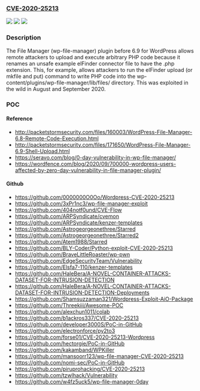 ### [CVE-2020-25213](https://cve.mitre.org/cgi-bin/cvename.cgi?name=CVE-2020-25213)
![](https://img.shields.io/static/v1?label=Product&message=n%2Fa&color=blue)
![](https://img.shields.io/static/v1?label=Version&message=n%2Fa&color=blue)
![](https://img.shields.io/static/v1?label=Vulnerability&message=n%2Fa&color=brighgreen)

### Description

The File Manager (wp-file-manager) plugin before 6.9 for WordPress allows remote attackers to upload and execute arbitrary PHP code because it renames an unsafe example elFinder connector file to have the .php extension. This, for example, allows attackers to run the elFinder upload (or mkfile and put) command to write PHP code into the wp-content/plugins/wp-file-manager/lib/files/ directory. This was exploited in the wild in August and September 2020.

### POC

#### Reference
- http://packetstormsecurity.com/files/160003/WordPress-File-Manager-6.8-Remote-Code-Execution.html
- http://packetstormsecurity.com/files/171650/WordPress-File-Manager-6.9-Shell-Upload.html
- https://seravo.com/blog/0-day-vulnerability-in-wp-file-manager/
- https://wordfence.com/blog/2020/09/700000-wordpress-users-affected-by-zero-day-vulnerability-in-file-manager-plugin/

#### Github
- https://github.com/0000000O0Oo/Wordpress-CVE-2020-25213
- https://github.com/3xPr1nc3/wp-file-manager-exploit
- https://github.com/404notf0und/CVE-Flow
- https://github.com/ARPSyndicate/cvemon
- https://github.com/ARPSyndicate/kenzer-templates
- https://github.com/Astrogeorgeonethree/Starred
- https://github.com/Astrogeorgeonethree/Starred2
- https://github.com/Atem1988/Starred
- https://github.com/BLY-Coder/Python-exploit-CVE-2020-25213
- https://github.com/BraveLittleRoaster/wp-pwn
- https://github.com/EdgeSecurityTeam/Vulnerability
- https://github.com/Elsfa7-110/kenzer-templates
- https://github.com/HaleBera/A-NOVEL-CONTAINER-ATTACKS-DATASET-FOR-INTRUSION-DETECTION
- https://github.com/HaleBera/A-NOVEL-CONTAINER-ATTACKS-DATASET-FOR-INTRUSION-DETECTION-Deployments
- https://github.com/Shamsuzzaman321/Wordpress-Exploit-AiO-Package
- https://github.com/Threekiii/Awesome-POC
- https://github.com/alexchun1011/colab
- https://github.com/b1ackros337/CVE-2020-25213
- https://github.com/developer3000S/PoC-in-GitHub
- https://github.com/electronforce/py2to3
- https://github.com/forse01/CVE-2020-25213-Wordpress
- https://github.com/hectorgie/PoC-in-GitHub
- https://github.com/kakamband/WPKiller
- https://github.com/mansoorr123/wp-file-manager-CVE-2020-25213
- https://github.com/nomi-sec/PoC-in-GitHub
- https://github.com/piruprohacking/CVE-2020-25213
- https://github.com/tzwlhack/Vulnerability
- https://github.com/w4fz5uck5/wp-file-manager-0day

